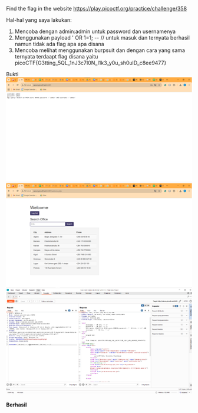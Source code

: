 Find the flag in the website
https://play.picoctf.org/practice/challenge/358 

Hal-hal yang saya lakukan: 
1. Mencoba dengan admin:admin untuk password dan usernamenya 
2. Menggunakan payload ' OR 1=1; -- // untuk masuk dan ternyata berhasil namun tidak ada flag apa apa disana
3. Mencoba melihat menggunakan burpsuit dan dengan cara yang sama ternyata terdaapt flag disana yaitu picoCTF{G3tting_5QL_1nJ3c7I0N_l1k3_y0u_sh0ulD_c8ee9477} 


Bukti 
![alt text](assets/More.png) 
![alt text](assets/More-1.png)
![alt text](assets/More-2.png)

#### Berhasil
